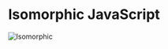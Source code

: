 # Isomorphic JavaScript

![Isomorphic](https://cdn-images-1.medium.com/max/400/1*kPfi8tw6n_RgmSd_WWrlfA.png "Isomorphic")

